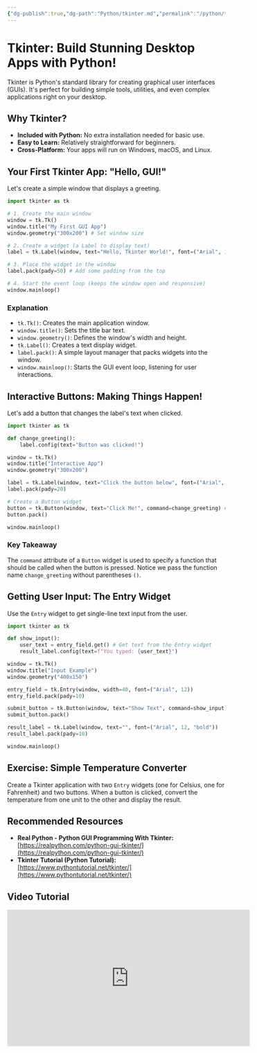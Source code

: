 ```yaml
---
{"dg-publish":true,"dg-path":"Python/tkinter.md","permalink":"/python/tkinter/"}
---
```



# Tkinter: Build Stunning Desktop Apps with Python!

Tkinter is Python's standard library for creating graphical user interfaces (GUIs). It's perfect for building simple tools, utilities, and even complex applications right on your desktop.

## Why Tkinter?

*   **Included with Python:** No extra installation needed for basic use.
*   **Easy to Learn:** Relatively straightforward for beginners.
*   **Cross-Platform:** Your apps will run on Windows, macOS, and Linux.

## Your First Tkinter App: "Hello, GUI!"

Let's create a simple window that displays a greeting.

```python
import tkinter as tk

# 1. Create the main window
window = tk.Tk()
window.title("My First GUI App")
window.geometry("300x200") # Set window size

# 2. Create a widget (a Label to display text)
label = tk.Label(window, text="Hello, Tkinter World!", font=("Arial", 16))

# 3. Place the widget in the window
label.pack(pady=50) # Add some padding from the top

# 4. Start the event loop (keeps the window open and responsive)
window.mainloop()
```

### Explanation

*   `tk.Tk()`: Creates the main application window.
*   `window.title()`: Sets the title bar text.
*   `window.geometry()`: Defines the window's width and height.
*   `tk.Label()`: Creates a text display widget.
*   `label.pack()`: A simple layout manager that packs widgets into the window.
*   `window.mainloop()`: Starts the GUI event loop, listening for user interactions.

## Interactive Buttons: Making Things Happen!

Let's add a button that changes the label's text when clicked.

```python
import tkinter as tk

def change_greeting():
    label.config(text="Button was clicked!")

window = tk.Tk()
window.title("Interactive App")
window.geometry("300x200")

label = tk.Label(window, text="Click the button below", font=("Arial", 14))
label.pack(pady=20)

# Create a Button widget
button = tk.Button(window, text="Click Me!", command=change_greeting) # Link button to function
button.pack()

window.mainloop()
```

### Key Takeaway

The `command` attribute of a `Button` widget is used to specify a function that should be called when the button is pressed. Notice we pass the function name `change_greeting` without parentheses `()`.

## Getting User Input: The Entry Widget

Use the `Entry` widget to get single-line text input from the user.

```python
import tkinter as tk

def show_input():
    user_text = entry_field.get() # Get text from the Entry widget
    result_label.config(text=f"You typed: {user_text}")

window = tk.Tk()
window.title("Input Example")
window.geometry("400x150")

entry_field = tk.Entry(window, width=40, font=("Arial", 12))
entry_field.pack(pady=10)

submit_button = tk.Button(window, text="Show Text", command=show_input)
submit_button.pack()

result_label = tk.Label(window, text="", font=("Arial", 12, "bold"))
result_label.pack(pady=10)

window.mainloop()
```

## Exercise: Simple Temperature Converter

Create a Tkinter application with two `Entry` widgets (one for Celsius, one for Fahrenheit) and two buttons. When a button is clicked, convert the temperature from one unit to the other and display the result.

## Recommended Resources

*   **Real Python - Python GUI Programming With Tkinter:** [https://realpython.com/python-gui-tkinter/](https://realpython.com/python-gui-tkinter/)
*   **Tkinter Tutorial (Python Tutorial):** [https://www.pythontutorial.net/tkinter/](https://www.pythontutorial.net/tkinter/)

## Video Tutorial

<iframe width="560" height="315" src="https://www.youtube.com/watch?v=7f8e5IiUkeo&ab_channel=Wanderloots
" frameborder="0" allow="accelerometer; autoplay; clipboard-write; encrypted-media; gyroscope; picture-in-picture" allowfullscreen></iframe>
